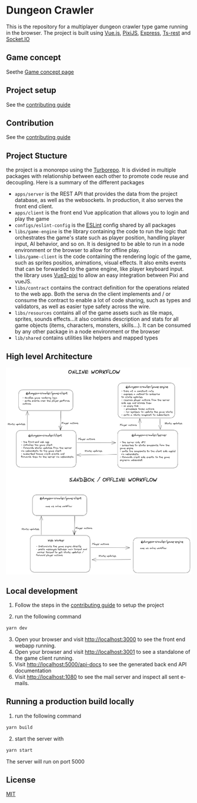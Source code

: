 # Dungeon Crawler

This is the repository for a multiplayer dungeon crawler type game running in the browser. The project is built using [Vue.js](https://vuejs.org/), [PixiJS](https://pixijs.com/), [Express](https://expressjs.com/), [Ts-rest](https://ts-rest.com/) and [Socket.IO](https://socket.io/)

## Game concept

Seethe [Game concept page](docs/game-concept.md)

## Project setup

See the [contributing guide](./CONTRIBUTING.md)

## Contribution

See the [contributing guide](./CONTRIBUTING.md)

## Project Stucture

the project is a monorepo using the [Turborepo](https://turbo.build/). It is divided in multiple packages with relationship between each other to promote code reuse and decoupling. Here is a summary of the different packages

- `apps/server` is the REST API that provides the data from the project database, as well as the websockets. In production, it also serves the front end client.
- `apps/client` is the front end Vue application that allows you to login and play the game
- `configs/eslint-config` is the [ESLint](https://eslint.org/) config shared by all packages
- `libs/game-engine` is the library containing the code to run the logic that orchestrates the game's state such as player position, handling player input, AI behavior, and so on. It is designed to be able to run in a node environment or the browser to allow for offline play.
- `libs/game-client` is the code containing the rendering logic of the game, such as sprites positios, animations, visual effects. It also emits events that can be forwarded to the game engine, like player keyboard input. the library uses [Vue3-pixi](https://vue3-pixi.vercel.app/) to allow an easy integration between Pixi and vueJS.
- `libs/contract` contains the contract definition for the operations related to the web app. Both the serva dn the client implements and / or consume the contract to enable a lot of code sharing, such as types and validators, as well as easier type safety across the wire.
- `libs/resources` contains all of the game assets such as tile maps, sprites, sounds effects...it also contains description and stats for all game objects (items, characters, monsters, skills...). It can be consumed by any other package in a node environment or the browser
- `lib/shared` contains utilities like helpers and mapped types

## High level Architecture

<div align="center" >
  <img src="./docs/workflow.png" alt="">
</div>

## Local development

1. Follow the steps in the [contributing guide](./CONTRIBUTING.md) to setup the project

2. run the following command

```sh
yarn dev
```

3. Open your browser and visit <http://localhost:3000> to see the front end webapp running.
4. Open your browser and visit <http://localhost:3001> to see a standalone of the game client running.
5. Visit <http://localhost:5000/api-docs> to see the generated back end API documentation
6. Visit <http://localhost:1080> to see the mail server and inspect all sent e-mails.

## Running a production build locally

1. run the following command

```sh
yarn build
```

2. start the server with

```sh
yarn start
```

The server will run on port 5000

## License

[MIT](./LICENSE)

